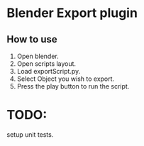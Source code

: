 # Blender Export plugin

## How to use
1. Open blender.
2. Open scripts layout.
3. Load exportScript.py.
4. Select Object you wish to export.
5. Press the play button to run the script.

# TODO:
setup unit tests.